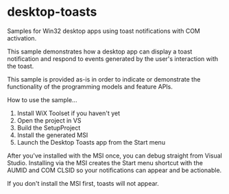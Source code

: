 # desktop-toasts
Samples for Win32 desktop apps using toast notifications with COM activation.

This sample demonstrates how a desktop app can display a toast notification and respond to events generated by the user's interaction with the toast. 

This sample is provided as-is in order to indicate or demonstrate the functionality of the programming models and feature APIs.

How to use the sample...

1. Install WiX Toolset if you haven't yet
2. Open the project in VS
3. Build the SetupProject
4. Install the generated MSI
5. Launch the Desktop Toasts app from the Start menu

After you've installed with the MSI once, you can debug straight from Visual Studio. Installing via the MSI creates the Start menu shortcut with the AUMID and COM CLSID so your notifications can appear and be actionable.

If you don't install the MSI first, toasts will not appear.